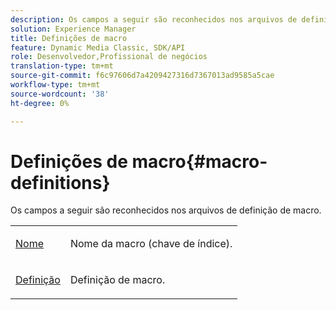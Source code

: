 ```yaml
---
description: Os campos a seguir são reconhecidos nos arquivos de definição de macro.
solution: Experience Manager
title: Definições de macro
feature: Dynamic Media Classic, SDK/API
role: Desenvolvedor,Profissional de negócios
translation-type: tm+mt
source-git-commit: f6c97606d7a4209427316d7367013ad9585a5cae
workflow-type: tm+mt
source-wordcount: '38'
ht-degree: 0%

---
```



# Definições de macro{#macro-definitions}

Os campos a seguir são reconhecidos nos arquivos de definição de macro.

<table id="simpletable_C34D1161A6E84214AD97F79345BDB180"> 
 <tr class="strow"> 
  <td class="stentry"> <p><span class="codeph"> <a href="../../../../../../is-api/image-catalog/image-serving-api-ref/c-image-catalog-reference/c-macro-definition-reference/r-name-macro.md#reference-7430cb46507c4cc2979151ceea76781a" type="reference" format="dita" scope="local"> Nome</a></span> </p></td> 
  <td class="stentry"> <p>Nome da macro (chave de índice). </p></td> 
 </tr> 
 <tr class="strow"> 
  <td class="stentry"> <p><span class="codeph"> <a href="/help/aem-is-ir-api/is-api/image-catalog/image-serving-api-ref/c-image-catalog-reference/c-macro-definition-reference/r-definition-macro.md" type="reference" format="dita" scope="local"> Definição</a></span> </p></td> 
  <td class="stentry"> <p>Definição de macro. </p></td> 
 </tr> 
</table>

